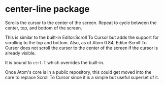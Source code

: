 # center-line package

Scrolls the cursor to the center of the screen.  Repeat to cycle between the center, top, and
bottom of the screen.

This is similar to the built-in Editor:Scroll To Cursor but adds the support for scrolling to
the top and bottom.  Also, as of Atom 0.84, Editor:Scroll To Cursor does not scroll the cursor
to the center of the screen if the cursor is already visible.

It is bound to `ctrl-l` which overrides the built-in.

Once Atom's core is in a public repository, this could get moved into the core to replace Scroll To Cursor since it is a simple but useful superset of it.

